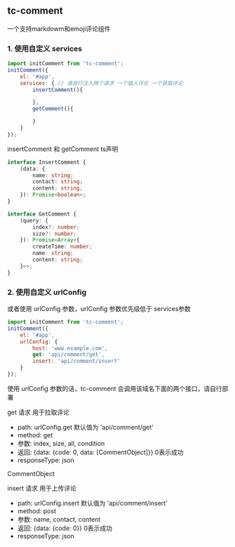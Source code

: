 ## tc-comment

一个支持markdowm和emoji评论组件

### 1. 使用自定义 services

```js
import initComment from 'tc-comment';
initComment({
    el: '#app',
    services: { // 请自行注入两个请求 一个插入评论 一个获取评论
        insertComment(){

        },
        getComment(){

        }
    }
});
```

insertComment 和 getComment ts声明

```ts
interface InsertComment {
    (data: {
        name: string;
        contact: string;
        content: string;
    }): Promise<boolean>;
}

interface GetComment {
    (query: {
        index?: number;
        size?: number;
    }): Promise<Array<{
        createTime: number;
        name: string;
        content: string;
    }>>;
}
```

### 2. 使用自定义 urlConfig

或者使用 urlConfig 参数，urlConfig 参数优先级低于 services参数

```js
import initComment from 'tc-comment';
initComment({
    el: '#app',
    urlConfig: {
        host: 'www.example.com',
        get: 'api/comment/get',
        insert: 'api/comment/insert'
    }
});
```

使用 urlConfig 参数的话，tc-comment 会调用该域名下面的两个接口，请自行部署

get 请求 用于拉取评论

- path: urlConfig.get 默认值为 'api/comment/get'
- method: get
- 参数: index, size, all, condition
- 返回: {data: {code: 0, data: [CommentObject]}} 0表示成功
- responseType: json

CommentObject


insert 请求 用于上传评论

- path: urlConfig.insert 默认值为 'api/comment/insert'
- method: post
- 参数: name, contact, content
- 返回: {data: {code: 0}} 0表示成功
- responseType: json


